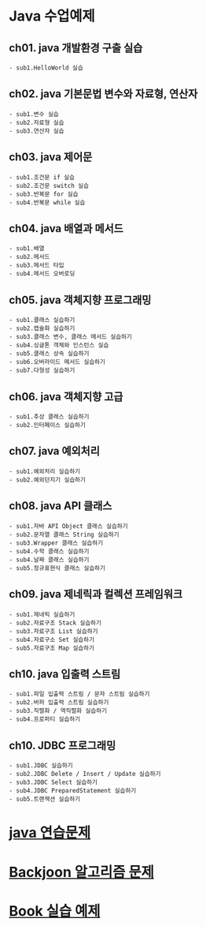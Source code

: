 # Java 수업예제

## ch01. java 개발환경 구출 실습
	- sub1.HelloWorld 실습
	
## ch02. java 기본문법 변수와 자료형, 연산자
	- sub1.변수 실습
	- sub2.자료형 실습
	- sub3.연산자 실습	
	
## ch03. java 제어문
	- sub1.조건문 if 실습
	- sub2.조건문 switch 실습
	- sub3.반복문 for 실습
	- sub4.반복문 while 실습

## ch04. java 배열과 메서드
	- sub1.배열
	- sub2.메서드
	- sub3.메서드 타입
	- sub4.메서드 오버로딩
	
## ch05. java 객체지향 프로그래밍
	- sub1.클래스 실습하기
	- sub2.캡슐화 실습하기
	- sub3.클래스 변수, 클래스 메서드 실습하기
	- sub4.싱글톤 객체와 인스턴스 실습
	- sub5.클래스 상속 실습하기
	- sub6.오버라이드 메서드 실습하기
	- sub7.다형성 실습하기
	
## ch06. java 객체지향 고급
	- sub1.추상 클래스 실습하기
	- sub2.인터페이스 실습하기

## ch07. java 예외처리
	- sub1.예외처리 실습하기
	- sub2.예외던지기 실습하기

## ch08. java API 클래스
	- sub1.자바 API Object 클래스 실습하기
	- sub2.문자열 클래스 String 실습하기	
	- sub3.Wrapper 클래스 실습하기	
	- sub4.수학 클래스 실습하기
	- sub4.날짜 클래스 실습하기
	- sub5.정규표현식 클래스 실습하기
	
## ch09. java 제네릭과 컬렉션 프레임워크
	- sub1.제네릭 실습하기
	- sub2.자료구조 Stack 실습하기
	- sub3.자료구조 List 실습하기
	- sub4.자료구소 Set 실습하기
	- sub5.자료구조 Map 실습하기 

## ch10. java 입출력 스트림
	- sub1.파일 입출력 스트림 / 문자 스트림 실습하기
	- sub2.버퍼 입출력 스트림 실습하기
	- sub3.직렬화 / 역직렬화 실습하기 
	- sub4.프로퍼티 실습하기 

## ch10. JDBC 프로그래밍
	- sub1.JDBC 실습하기
	- sub2.JDBC Delete / Insert / Update 실습하기
	- sub3.JDBC Select 실습하기
	- sub4.JDBC PreparedStatement 실습하기
	- sub5.트랜잭션 실습하기 

# [java 연습문제](https://github.com/ooo3345sjh/Java/tree/main/Exam/src)
	
# [Backjoon 알고리즘 문제](https://github.com/ooo3345sjh/Java/tree/main/Backjoon/src)

# [Book 실습 예제](https://github.com/ooo3345sjh/Java/tree/main/Book1/src)


	
